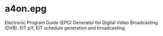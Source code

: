 a4on.epg
========

Electronic Program Guide (EPG) Generator for Digital Video Broadcasting (DVB). EIT p/f, EIT schedule generation and broadcasting.
